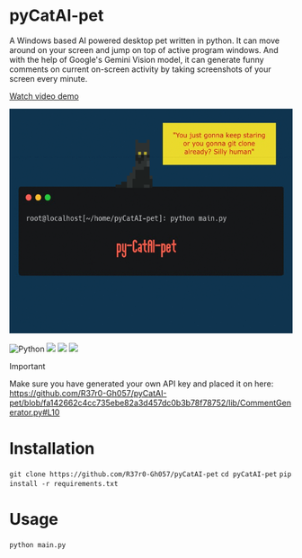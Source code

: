 # pyCatAI-pet
A Windows based AI powered desktop pet written in python. It can move around on your screen and jump on top of active program windows. And with the help of Google's Gemini Vision model, it can generate funny comments on current on-screen activity by taking screenshots of your screen every minute.

[Watch video demo](https://youtu.be/Ep7Un8vAwbI)
<p align="center">
  <a href="https://github.com/R37r0-Gh057/pyCatAI-pet">
    <img alt="logo" src="logo.gif" height=400 width=700>
  </a>
</p>

![Python](https://img.shields.io/badge/python-3.11-green.svg) ![](https://shields.io/badge/python-tkinter-blue) ![](https://shields.io/badge/win32-api-blue) ![](https://shields.io/badge/google-gemini_vision-blue)

> [!IMPORTANT]  
> Make sure you have generated your own API key and placed it on here:
https://github.com/R37r0-Gh057/pyCatAI-pet/blob/fa142662c4cc735ebe82a3d457dc0b3b78f78752/lib/CommentGenerator.py#L10


# Installation
`git clone https://github.com/R37r0-Gh057/pyCatAI-pet`
`cd pyCatAI-pet`
`pip install -r requirements.txt`

# Usage
`python main.py`